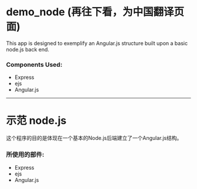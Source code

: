 # demo_node (再往下看，为中国翻译页面)
This app is designed to exemplify an Angular.js structure built upon a basic node.js back end.

### Components Used:
* Express
* ejs
* Angular.js

***

# 示范 node.js
这个程序的目的是体现在一个基本的Node.js后端建立了一个Angular.js结构。

### 所使用的部件:
* Express
* ejs
* Angular.js
